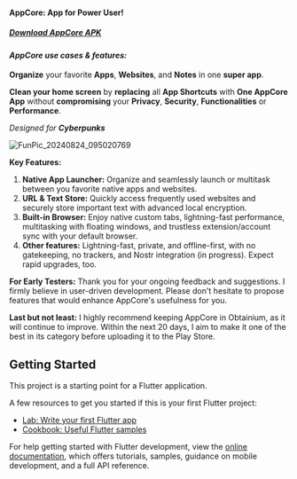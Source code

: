 #### AppCore: App for Power User! 

##### [Download AppCore APK](https://github.com/iefanx/AppCore/releases)

#### *AppCore use cases & features:*
**Organize** your favorite **Apps**, **Websites**, and **Notes** in one **super app**. 

**Clean your home screen** by **replacing** all **App Shortcuts** with **One AppCore App** without **compromising** your **Privacy**, **Security**, **Functionalities** or **Performance**. 

*Designed for **Cyberpunks***

![FunPic_20240824_095020769](https://github.com/user-attachments/assets/ef5cb24c-d0b4-46f3-bdd3-11603f3b20fc)

**Key Features:**

1. **Native App Launcher:** Organize and seamlessly launch or multitask between you favorite native apps and websites.
2. **URL & Text Store:** Quickly access frequently used websites and securely store important text with advanced local encryption.
3. **Built-in Browser:** Enjoy native custom tabs, lightning-fast performance, multitasking with floating windows, and trustless extension/account sync with your default browser.
4. **Other features:** Lightning-fast, private, and offline-first, with no gatekeeping, no trackers, and Nostr integration (in progress). Expect rapid upgrades, too.

**For Early Testers:** Thank you for your ongoing feedback and suggestions. I firmly believe in user-driven development. Please don't hesitate to propose features that would enhance AppCore's usefulness for you.

**Last but not least:** I highly recommend keeping AppCore in Obtainium, as it will continue to improve. Within the next 20 days, I aim to make it one of the best in its category before uploading it to the Play Store.

## Getting Started

This project is a starting point for a Flutter application.

A few resources to get you started if this is your first Flutter project:

- [Lab: Write your first Flutter app](https://docs.flutter.dev/get-started/codelab)
- [Cookbook: Useful Flutter samples](https://docs.flutter.dev/cookbook)

For help getting started with Flutter development, view the
[online documentation](https://docs.flutter.dev/), which offers tutorials,
samples, guidance on mobile development, and a full API reference.
